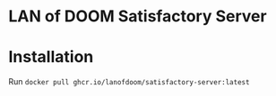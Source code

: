 # LAN of DOOM Satisfactory Server

# Installation
Run ``docker pull ghcr.io/lanofdoom/satisfactory-server:latest``
